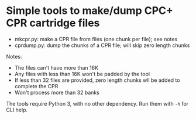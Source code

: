 # Simple tools to make/dump CPC+ CPR cartridge files

- mkcpr.py: make a CPR file from files (one chunk per file); see notes
- cprdump.py: dump the chunks of a CPR file; will skip zero length chunks

Notes:

- The files can't have more than 16K
- Any files with less than 16K won't be padded by the tool
- If less than 32 files are provided, zero length chunks wll be added to complete the CPR
- Won't process more than 32 banks

The tools require Python 3, with no other dependency. Run them with `-h` for CLI help.

